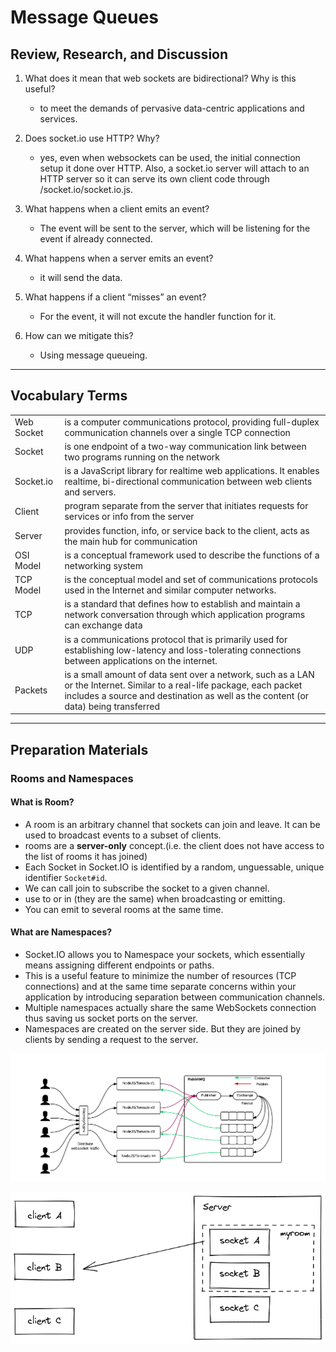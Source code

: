 #  Message Queues

## Review, Research, and Discussion

1. What does it mean that web sockets are bidirectional? Why is this useful?

   - to meet the demands of pervasive data-centric applications and services.
2. Does socket.io use HTTP? Why?
   - yes, even when websockets can be used, the initial connection setup it done over HTTP. 
Also, a socket.io server will attach to an HTTP server so it can serve its own client code through /socket.io/socket.io.js.
3. What happens when a client emits an event?
   - The event will be sent to the server, which will be listening for the event if already connected.
4. What happens when a server emits an event?
   - it will send the data.
5. What happens if a client “misses” an event?
   - For the event, it will not excute the handler function for it.
6. How can we mitigate this?
   - Using message queueing. 

***

## Vocabulary Terms
|            |                                                                                                                                                                                                             |
| ---------- | -------------------------------------------------------------------------------------------------------------------------------------------------------------------------------------------------------------- |
|  Web Socket     |     is a computer communications protocol, providing full-duplex communication channels over a single TCP connection                                                                                                                |
|  Socket |  is one endpoint of a two-way communication link between two programs running on the network                                                                                                 |
| Socket.io  | is a JavaScript library for realtime web applications. It enables realtime, bi-directional communication between web clients and servers.                                                                      |
| Client     | program separate from the server that initiates requests for services or info from the server                                                                                                                  |
| Server     | provides function, info, or service back to the client, acts as the main hub for communication                                                                                                                 |
| OSI Model  | is a conceptual framework used to describe the functions of a networking system                                                                                                                                |
| TCP Model  | is the conceptual model and set of communications protocols used in the Internet and similar computer networks.                                                                                                |
| TCP        | is a standard that defines how to establish and maintain a network conversation through which application programs can exchange data                                                                           |
| UDP        | is a communications protocol that is primarily used for establishing low-latency and loss-tolerating connections between applications on the internet.                                                         |
| Packets    | is a small amount of data sent over a network, such as a LAN or the Internet. Similar to a real-life package, each packet includes a source and destination as well as the content (or data) being transferred |

 ****
## Preparation Materials
###  Rooms and Namespaces 

####  What is Room? 

* A room is an arbitrary channel that sockets can join and leave. It can be used to broadcast events to a subset of clients.
* rooms are a **server-only** concept.(i.e. the client does not have access to the list of rooms it has joined)
* Each Socket in Socket.IO is identified by a random, unguessable, unique identifier `Socket#id`.
* We can call join to subscribe the socket to a given channel.
* use to or in (they are the same) when broadcasting or emitting.
* You can emit to several rooms at the same time.

####  What are Namespaces? 

* Socket.IO allows you to Namespace your sockets, which essentially means assigning different endpoints or paths.
* This is a useful feature to minimize the number of resources (TCP connections) and at the same time separate concerns within your application by introducing separation between 
communication channels. 
* Multiple namespaces actually share the same WebSockets connection thus saving us socket ports on the server.
* Namespaces are created on the server side. But they are joined by clients by sending a request to the server.

![schema](./pic/13-01.png)


![schema](./pic/13-02.png)
